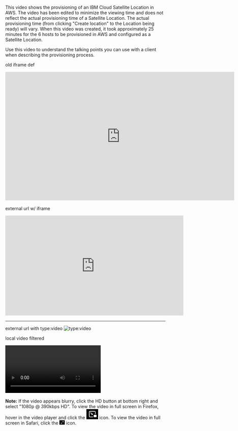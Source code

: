 This video shows the provisioning of an IBM Cloud Satellite Location in AWS. The video has been edited to minimize the viewing time and does not reflect the actual provisioning time of a Satellite Location. The actual provisioning time (from clicking "Create location" to the Location being ready) will vary. When this video was created, it took approximately 25 minutes for the 6 hosts to be provisioned in AWS and configured as a Satellite Location.

Use this video to understand the talking points you can use with a client when describing the provisioning process.

old iframe def

<iframe src="https://video.ibm.com/embed/channel/23781223/video/IBMCloudSat-ProvisionLocation" style="border: 0;" webkitallowfullscreen allowfullscreen frameborder="no" width="720" height="405" referrerpolicy="no-referrer-when-downgrade"></iframe>

external url w/ iframe

<iframe width="560" height="315" src="https://video.ibm.com/embed/channel/23781223/video/IBMCloudSat-ProvisionLocation" frameborder="0" allowfullscreen></iframe>

-----
external url with type:video
![type:video](https://video.ibm.com/channel/23781223/video/IBMCloudSat-ProvisionLocation)


local video filtered

![type:video](./_videos/IBMCloudSatellite-Seller-L3-ProvisionLocation-final.mp4)

**Note:** If the video appears blurry, click the HD button at bottom right and select "1080p @ 390kbps HD". To view the video in full screen in Firefox, hover in the video player and click the ![](_attachments/FullScreenVideo.png) icon. To view the video in full screen in Safari, click the ![](_attachments/FullScreenVideo2.png) icon.

